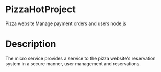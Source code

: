 # PizzaHotProject
Pizza website Manage payment orders and users node.js
# Description
The micro service provides a service to the pizza website's reservation system in a secure manner, user management and reservations.
